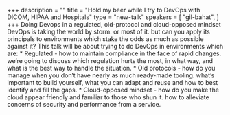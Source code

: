 +++
description = ""
title = "Hold my beer while I try to DevOps with DICOM, HIPAA and Hospitals"
type = "new-talk"
speakers = [
        "gil-bahat",
]
+++
Doing Devops in a regulated, old-protocol and cloud-opposed mindset
DevOps is taking the world by storm. or most of it. but can you apply its principals to environments which stake the odds as much as possible against it? This talk will be about trying to do DevOps in environments which are: * Regulated - how to maintain compliance in the face of rapid changes. we’re going to discuss which regulation hurts the most, in what way, and what is the best way to handle the situation. * Old protocols - how do you manage when you don’t have nearly as much ready-made tooling. what’s important to build yourself, what you can adapt and reuse and how to best identify and fill the gaps. * Cloud-opposed mindset - how do you make the cloud appear friendly and familiar to those who shun it. how to alleviate concerns of security and performance from a service.
